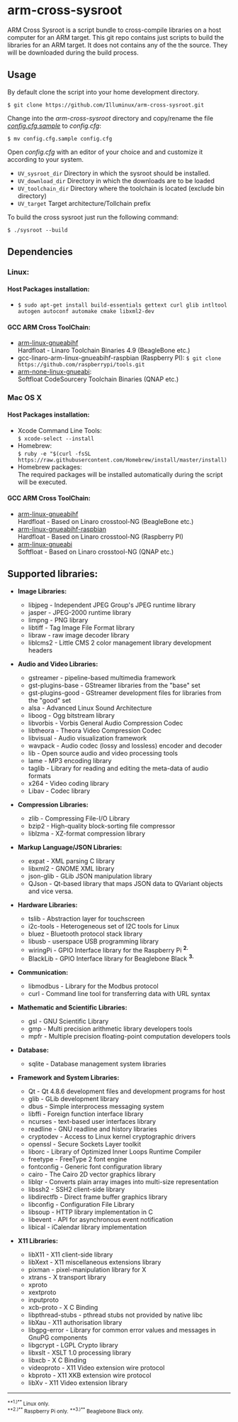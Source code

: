 # arm-cross-sysroot

ARM Cross Sysroot is a script bundle to cross-compile libraries on a host computer for an ARM target. This git repo contains just scripts to build the libraries for an ARM target. It does not contains any of the the source. They will be downloaded during the build process.

## Usage

By default clone the script into your home development directory.

`$ git clone https://github.com/Illuminux/arm-cross-sysroot.git`

Change into the *arm-cross-sysroot* directory and copy/rename the file *[config.cfg.sample](config.cfg.sample)* to *config.cfg*:

`$ mv config.cfg.sample config.cfg`

Open *config.cfg* with an editor of your choice and and customize it according to your system.

- `UV_sysroot_dir` Directory in which the sysroot should be installed.
- `UV_download_dir` Directory in which the downloads are to be loaded
- `UV_toolchain_dir` Directory where the toolchain is located (exclude bin directory)
- `UV_target` Target architecture/Tollchain prefix  

To build the cross sysroot just run the following command:

`$ ./sysroot --build`

## Dependencies

### Linux:

#### Host Packages installation:

- `$ sudo apt-get install build-essentials gettext curl glib intltool autogen autoconf automake cmake libxml2-dev`

#### GCC ARM Cross ToolChain:

- [arm-linux-gnueabihf](http://releases.linaro.org/14.07/components/toolchain/binaries/gcc-linaro-arm-linux-gnueabihf-4.9-2014.07_linux.tar.bz2)<br>Hardfloat - Linaro Toolchain Binaries 4.9 (BeagleBone etc.)
- gcc-linaro-arm-linux-gnueabihf-raspbian (Raspberry PI): `$ git clone https://github.com/raspberrypi/tools.git`
- [arm-none-linux-gnueabi](https://sourcery.mentor.com/GNUToolchain/package12813/public/arm-none-linux-gnueabi/arm-2014.05-29-arm-none-linux-gnueabi-i686-pc-linux-gnu.tar.bz2):<br>Softfloat CodeSourcery Toolchain Binaries (QNAP etc.)
	
### Mac OS X

#### Host Packages installation:

- Xcode Command Line Tools:<br>`$ xcode-select --install`
- Homebrew:<br>`$ ruby -e "$(curl -fsSL https://raw.githubusercontent.com/Homebrew/install/master/install)`
- Homebrew packages:<br>The required packages will be installed automatically during the script will be executed.

#### GCC ARM Cross ToolChain:

- [arm-linux-gnueabihf](http://www.welzels.de/blog/download/gcc-linaro-arm-linux-gnueabihf-2014.05_mac.zip)<br>Hardfloat - Based on Linaro crosstool-NG (BeagleBone etc.)
- [arm-linux-gnueabihf-raspbian](http://www.welzels.de/blog/download/gcc-linaro-arm-linux-gnueabihf-raspbian-2014.05_mac.zip)<br> Hardfloat - Based on Linaro crosstool-NG (Raspberry PI)
- [arm-linux-gnueabi](http://www.welzels.de/blog/download/linaro-arm-linux-gnueabi-1.13.1-4.8-2014.04-mac.zip)<br>Softfloat - Based on Linaro crosstool-NG (QNAP etc.)

## Supported libraries:

- **Image Libraries:**
	- libjpeg - Independent JPEG Group's JPEG runtime library 
	- jasper - JPEG-2000 runtime library
	- limpng - PNG library
	- libtiff - Tag Image File Format library
	- libraw - raw image decoder library
	- liblcms2 - Little CMS 2 color management library development headers

- **Audio and Video Libraries:**
	- gstreamer - pipeline-based multimedia framework 
	- gst-plugins-base - GStreamer libraries from the "base" set 
	- gst-plugins-good - GStreamer development files for libraries from the "good" set 
	- alsa - Advanced Linux Sound Architecture
	- liboog - Ogg bitstream library
	- libvorbis - Vorbis General Audio Compression Codec 
	- libtheora - Theora Video Compression Codec
	- libvisual - Audio visualization framework
	- wavpack - Audio codec (lossy and lossless) encoder and decoder 
	- lib - Open source audio and video processing tools
	- lame - MP3 encoding library
	- taglib - Library for reading and editing the meta-data of audio formats
	- x264 - Video coding library
	- Libav - Codec library

- **Compression Libraries:**
	- zlib - Compressing File-I/O Library
	- bzip2 - High-quality block-sorting file compressor
	- liblzma - XZ-format compression library

- **Markup Language/JSON Libraries:**
	- expat - XML parsing C library
	- libxml2 - GNOME XML library
	- json-glib - GLib JSON manipulation library
	- QJson - Qt-based library that maps JSON data to QVariant objects and vice versa.

- **Hardware Libraries:**
	- tslib - Abstraction layer for touchscreen
	- i2c-tools - Heterogeneous set of I2C tools for Linux
	- bluez - Bluetooth protocol stack library
	- libusb - userspace USB programming library
	- wiringPi - GPIO Interface library for the Raspberry Pi <sup>**2.**</sup>
	- BlackLib - GPIO Interface library for Beaglebone Black <sup>**3.**</sup> 

- **Communication:**
	- libmodbus - Library for the Modbus protocol
	- curl - Command line tool for transferring data with URL syntax

- **Mathematic and Scientific Libraries:**
	- gsl - GNU Scientific Library
	- gmp - Multi precision arithmetic library developers tools
	- mpfr - Multiple precision floating-point computation developers tools

- **Database:**
	- sqlite - Database management system libraries

- **Framework and System Libraries:**
	- Qt - Qt 4.8.6 development files and development programs for host
	- glib - GLib development library
	- dbus - Simple interprocess messaging system
	- libffi - Foreign function interface library
	- ncurses - text-based user interfaces library
	- readline - GNU readline and history libraries
	- cryptodev - Access to Linux kernel cryptographic drivers
	- openssl - Secure Sockets Layer toolkit
	- liborc - Library of Optimized Inner Loops Runtime Compiler
	- freetype - FreeType 2 font engine
	- fontconfig - Generic font configuration library 
	- cairo - The Cairo 2D vector graphics library
	- liblqr - Converts plain array images into multi-size representation
	- libssh2 - SSH2 client-side library
	- libdirectfb - Direct frame buffer graphics library
	- libconfig - Configuration File Library
	- libsoup - HTTP library implementation in C
	- libevent - API for asynchronous event notification
	- libical - iCalendar library implementation

- **X11 Libraries:**
	- libX11 - X11 client-side library
	- libXext - X11 miscellaneous extensions library
	- pixman - pixel-manipulation library for X
	- xtrans - X transport library
	- xproto
	- xextproto
	- inputproto 
	- xcb-proto - X C Binding
	- libpthread-stubs - pthread stubs not provided by native libc
	- libXau - X11 authorisation library
	- libgpg-error - Library for common error values and messages in GnuPG components
	- libgcrypt - LGPL Crypto library
	- libxslt - XSLT 1.0 processing library
	- libxcb - X C Binding
	- videoproto - X11 Video extension wire protocol
	- kbproto - X11 XKB extension wire protocol
	- libXv - X11 Video extension library

<hr>
<small>
<sup>**1.)**</sup> Linux only.<br>
<sup>**2.)**</sup> Raspberry Pi only.
<sup>**3.)**</sup> Beaglebone Black only.
</small>

